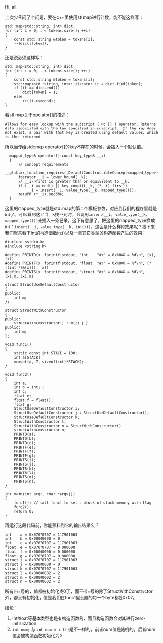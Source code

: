 Hi, all

上次少爷问了个问题，要在c++里使用stl map进行计数，能不能这样写：

    std::map<std::string, int> dict;
    for (int i = 0; i < tokens.size(); ++i)
    {
        const std::string &token = tokens[i];  
        ++(dict[token]);
    }

还是说必须这样写：

    std::map<std::string, int> dict;
    for (int i = 0; i < tokens.size(); ++i)
    {
        const std::string &token = tokens[i];
		std::map<std::string, int>::iterator it = dict.find(token);
		if (it == dict.end())
		    dict[token] = 1;
		else
		    ++(it->second);
    }
    
    
看stl map关于operator[]的描述：

    Allows for easy lookup with the subscript ( @c [] ) operator. Returns data associated with the key specified in subscript.  If the key does not exist, a pair with that key is created using default values, which is then returned.

所以当传给std::map operator[]的key不存在的时候，会插入一个默认值。

      mapped_type& operator[](const key_type& __k)
      {   
          // concept requirements
          __glibcxx_function_requires(_DefaultConstructibleConcept<mapped_type>)
          iterator __i = lower_bound(__k);
          // __i->first is greater than or equivalent to __k.
          if (__i == end() || key_comp()(__k, (*__i).first))
              __i = insert(__i, value_type(__k, mapped_type()));
          return (*__i).second;
      }   

这里的mapped_type就是std::map的第二个模板参数，对应到我们的程序里就是int了。可以看到这里当__k找不到时，会调用`insert(__i, value_type(__k, mapped_type()))`来插入一条记录。这下有意思了，把这里的mapped_type换成int：`insert(__i, value_type(__k, int()))`，这会是什么样的效果呢？接下来我们就来看下int的构造函数int()以及一些其它类型的构造函数产生的效果：

    #include <stdio.h>
    #include <string.h>
    
    #define PRINTD(x) fprintf(stdout, "int    "#x" = 0x%08X = %d\n", (x), (x))
    #define PRINTF(x) fprintf(stdout, "float  "#x" = 0x%08X = %f\n", (*((int *)&(x))), (x))
    #define PRINTS(x) fprintf(stdout, "struct "#x" = 0x%08X = %d\n", (x).m, (x).m)
    
    struct StructUseDefaultConstructor
    {
    public:
        int m;
    };
    
    struct StructWithConstructor
    {
    public:
        StructWithConstructor() : m(2) { }
    public:
        int m;
    };
    
    void func1()
    {
        static const int STACK = 100;
        int a[STACK];
        memset(a, 7, sizeof(int)*STACK);
    }
    
    void func2()
    {
        int a;
        int b = int();
        int c;
        float e;
        float f = float();
        float g;
        StructUseDefaultConstructor i;
        StructUseDefaultConstructor j = StructUseDefaultConstructor();
        StructUseDefaultConstructor k;
        StructWithConstructor l;
        StructWithConstructor m = StructWithConstructor();
        StructWithConstructor n;
        PRINTD(a);
        PRINTD(b);
        PRINTD(c);
        PRINTF(e);
        PRINTF(f);
        PRINTF(g);
        PRINTS(i);
        PRINTS(j);
        PRINTS(k);
        PRINTS(l);
        PRINTS(m);
        PRINTS(n);
    }
    
    int main(int argc, char *argv[])
    {
        func1(); // call func1 to set a block of stack memory with flag
        func2();
        return 0;
    }

再运行这段代码前，你能预料到它的输出结果么？

    int    a = 0x07070707 = 117901063
    int    b = 0x00000000 = 0
    int    c = 0x07070707 = 117901063
    float  e = 0x07070707 = 0.000000
    float  f = 0x00000000 = 0.000000
    float  g = 0x07070707 = 0.000000
    struct i = 0x07070707 = 117901063
    struct j = 0x00000000 = 0
    struct k = 0x07070707 = 117901063
    struct l = 0x00000002 = 2
    struct m = 0x00000002 = 2
    struct n = 0x00000002 = 2

所有带=号的，值都被初始化成0了，而不带=号的除了StructWithConstructor外，都没有初始化，值是我们在func1里设置的每一个byte都是0x07。

结论：

1. int/float等基本类型也是有构造函数的，而且构造函数会对其进行zero-initialization
2. `int num;` 与 `int num = int()`是不一样的，前者num值是随机的，后者num值会被构造函数初始化为0
